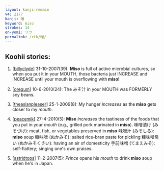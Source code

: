 ```yaml
---
layout: kanji-remain
v4: 2177
kanji: 噌
keyword: miso
strokes: 14
on-yomi: ソウ
permalink: /rtk/噌/
---
```


## Koohii stories: 

1) [<a href="http://kanji.koohii.com/profile/billyclyde">billyclyde</a>] 31-10-2007(39): <strong>Miso</strong> is full of active microbial cultures, so when you put it in your MOUTH, those bacteria just INCREASE and INCREASE until your mouth is overflowing with<strong> miso</strong>!

2) [<a href="http://kanji.koohii.com/profile/oregum">oregum</a>] 10-6-2010(24): The みそ汁 in your MOUTH was FORMERLY soy beans.

3) [<a href="http://kanji.koohii.com/profile/theasianpleaser">theasianpleaser</a>] 25-1-2009(8): My hunger <em>increases</em> as the<strong> miso</strong> gets closer to my <em>mouth</em>.

4) [<a href="http://kanji.koohii.com/profile/peacemik">peacemik</a>] 27-4-2010(5): <strong>Miso</strong> <em>increases</em> the tastiness of the foods that you put in your <em>mouth</em> (e.g., grilled pork marinated in<strong> miso</strong>). 味噌漬け (みそづけ): meat, fish, or vegetables preserved in<strong> miso</strong> 味噌汁 (みそしる):<strong> miso</strong> soup 糠味噌 (ぬかみそ): salted rice-bran paste for pickling 糠味噌臭い (ぬかみそくさい): having an air of domesticity 手前味噌 (てまえみそ): self-flattery; singing one&#039;s own praises.

5) [<a href="http://kanji.koohii.com/profile/astridtops">astridtops</a>] 11-2-2007(5): <em>Prince</em> opens his <em>mouth</em> to drink<strong> miso</strong> soup when he&#039;s in Japan.

